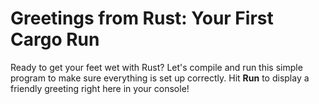 # Greetings from Rust: Your First Cargo Run

Ready to get your feet wet with Rust? Let's compile and run this simple program to make sure everything is set up correctly. Hit **Run** to display a friendly greeting right here in your console!